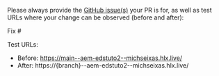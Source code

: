 Please always provide the [GitHub issue(s)](../issues) your PR is for, as well as test URLs where your change can be observed (before and after):

Fix #<gh-issue-id>

Test URLs:
- Before: https://main--aem-edstuto2--michseixas.hlx.live/
- After: https://{branch}--aem-edstuto2--michseixas.hlx.live/
